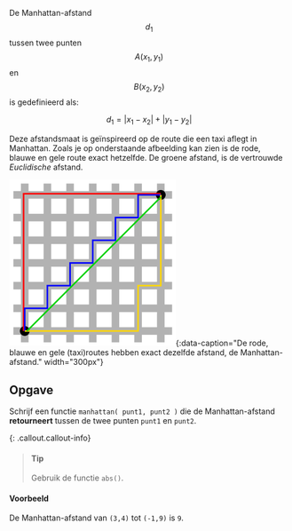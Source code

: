 De Manhattan-afstand $$d_1$$ tussen twee punten $$A(x_1,y_1)$$ en $$B(x_2,y_2)$$ is gedefinieerd als:

$$
d_1 = |x_1-x_2| + |y_1-y_2|
$$

Deze afstandsmaat is geïnspireerd op de route die een taxi aflegt in Manhattan. Zoals je op onderstaande afbeelding kan zien is de rode, blauwe en gele route exact hetzelfde. De groene afstand, is de vertrouwde *Euclidische* afstand.

![manhattan](media/manhattan.png "manhattan"){:data-caption="De rode, blauwe en gele (taxi)routes hebben exact dezelfde afstand, de Manhattan-afstand." width="300px"}


## Opgave
Schrijf een functie `manhattan( punt1, punt2 )` die de Manhattan-afstand **retourneert** tussen de twee punten `punt1` en `punt2`. 

{: .callout.callout-info}
> #### Tip
> Gebruik de functie `abs()`.

#### Voorbeeld
De Manhattan-afstand van `(3,4)` tot `(-1,9)` is `9`.
